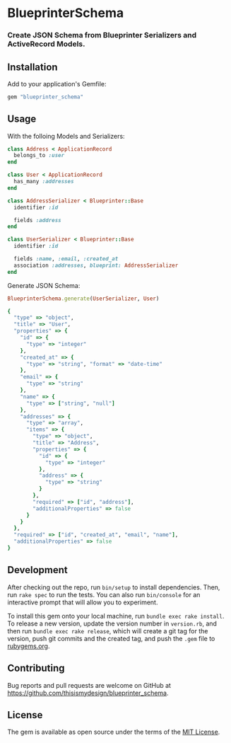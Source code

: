 # BlueprinterSchema

### Create JSON Schema from Blueprinter Serializers and ActiveRecord Models.

## Installation

Add to your application's Gemfile:

```rb
gem "blueprinter_schema"
```

## Usage

With the folloing Models and Serializers:
```rb
class Address < ApplicationRecord
  belongs_to :user
end

class User < ApplicationRecord
  has_many :addresses
end

class AddressSerializer < Blueprinter::Base
  identifier :id

  fields :address
end

class UserSerializer < Blueprinter::Base
  identifier :id

  fields :name, :email, :created_at
  association :addresses, blueprint: AddressSerializer
end
```

Generate JSON Schema:
```rb
BlueprinterSchema.generate(UserSerializer, User)
```

```rb
{
  "type" => "object",
  "title" => "User",
  "properties" => {
    "id" => {
      "type" => "integer"
    },
    "created_at" => {
      "type" => "string", "format" => "date-time"
    },
    "email" => {
      "type" => "string"
    },
    "name" => {
      "type" => ["string", "null"]
    },
    "addresses" => {
      "type" => "array",
      "items" => {
        "type" => "object",
        "title" => "Address",
        "properties" => {
          "id" => {
            "type" => "integer"
          },
          "address" => {
            "type" => "string"
          }
        },
        "required" => ["id", "address"],
        "additionalProperties" => false
      }
    }
  },
  "required" => ["id", "created_at", "email", "name"],
  "additionalProperties" => false
}
```

## Development

After checking out the repo, run `bin/setup` to install dependencies. Then, run `rake spec` to run the tests. You can also run `bin/console` for an interactive prompt that will allow you to experiment.

To install this gem onto your local machine, run `bundle exec rake install`. To release a new version, update the version number in `version.rb`, and then run `bundle exec rake release`, which will create a git tag for the version, push git commits and the created tag, and push the `.gem` file to [rubygems.org](https://rubygems.org).

## Contributing

Bug reports and pull requests are welcome on GitHub at https://github.com/thisismydesign/blueprinter_schema.

## License

The gem is available as open source under the terms of the [MIT License](https://opensource.org/licenses/MIT).
